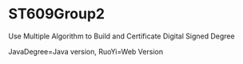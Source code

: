 # ST609Group2
Use Multiple Algorithm to Build and Certificate Digital Signed Degree

JavaDegree=Java version, RuoYi=Web Version
